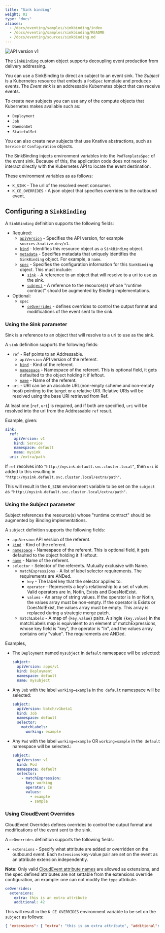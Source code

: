 ```yaml
---
title: "Sink binding"
weight: 01
type: "docs"
aliases:
  - /docs/eventing/samples/sinkbinding/index
  - /docs/eventing/samples/sinkbinding/README
  - /docs/eventing/sources/sinkbinding.md
---
```


![API version v1](https://img.shields.io/badge/API_Version-v1-red?style=flat-square)

The `SinkBinding` custom object supports decoupling event production from
delivery addressing.

You can use a SinkBinding to direct an subject to an event sink. The _Subject_
is a Kubernetes resource that embeds a `PodSpec` template and produces events.
The _Event sink_ is an addressable Kubernetes object that can receive events.

To create new subjects you can use any of the compute objects that Kubernetes
makes available such as:

- `Deployment`
- `Job`
- `DaemonSet`
- `StatefulSet`

You can also create new subjects that use Knative abstractions, such as
`Service` or `Configuration` objects.

The SinkBinding injects environment variables into the `PodTemplateSpec` of the
event sink. Because of this, the application code does not need to interact
directly with the Kubernetes API to locate the event destination.

These environment variables as as follows:

- `K_SINK` - The url of the resolved event consumer.
- `K_CE_OVERRIDES` - A json object that specifies overrides to the outbound
  event.

## Configuring a `SinkBinding`

A `SinkBinding` definition supports the following fields:

- Required:
  - [`apiVersion`][kubernetes-overview] - Specifies the API version, for example
    `sources.knative.dev/v1`.
  - [`kind`][kubernetes-overview] - Identifies this resource object as a
    `SinkBinding` object.
  - [`metadata`][kubernetes-overview] - Specifies metadata that uniquely
    identifies the `SinkBinding` object. For example, a `name`.
  - [`spec`][kubernetes-overview] - Specifies the configuration information for
    this `SinkBinding` object. This must include:
    - [`sink`](#using-the-sink-parameter) - A reference to an object that will
      resolve to a uri to use as the sink.
    - [`subject`](#using-the-subject-parameter) - A reference to the resource(s)
      whose "runtime contract" should be augmented by Binding implementations.
- Optional:
  - `spec`
    - [`ceOverrides`](#using-cloudevent-overrides) - defines overrides to
      control the output format and modifications of the event sent to the sink.

### Using the Sink parameter

Sink is a reference to an object that will resolve to a uri to use as the sink.

A `sink` definition supports the following fields:

- `ref` - Ref points to an Addressable.
  - `apiVersion` API version of the referent.
  - [`kind`][kubernetes-kinds] - Kind of the referent.
  - [`namespace`][kubernetes-namespaces] - Namespace of the referent. This is
    optional field, it gets defaulted to the object holding it if leftout.
  - [`name`][kubernetes-names] - Name of the referent.
- `uri` - URI can be an absolute URL(non-empty scheme and non-empty host)
  pointing to the target or a relative URI. Relative URIs will be resolved using
  the base URI retrieved from Ref.

At least one [`ref`, `uri`] is required, and if both are specified, `uri` will
be resolved into the url from the Addressable `ref` result.

Example, given:

```yaml
sink:
  ref:
    apiVersion: v1
    kind: Service
    namespace: default
    name: mysink
  uri: /extra/path
```

If `ref` resolves into `"http://mysink.default.svc.cluster.local"`, then `uri`
is added to this resulting in
`"http://mysink.default.svc.cluster.local/extra/path"`.

This will result in the `K_SINK` environment variable to be set on the `subject`
as `"http://mysink.default.svc.cluster.local/extra/path"`.

<!-- TODO we should have a page to point to describing the ref+uri destinations and the rules we use to resolve those and reuse the page. -->

### Using the Subject parameter

Subject references the resource(s) whose "runtime contract" should be augmented
by Binding implementations.

A `subject` definition supports the following fields:

- `apiVersion` API version of the referent.
- [`kind`][kubernetes-kinds] - Kind of the referent.
- [`namespace`][kubernetes-namespaces] - Namespace of the referent. This is
  optional field, it gets defaulted to the object holding it if leftout.
- [`name`][kubernetes-names] - Name of the referent.
- `selector` - Selector of the referents. Mutually exclusive with Name.
  - `matchExpressions` - A list of label selector requirements. The requirements
    are ANDed.
    - `key` - The label key that the selector applies to.
    - `operator` - Represents a key's relationship to a set of values. Valid
      operators are In, NotIn, Exists and DoesNotExist.
    - `values` - An array of string values. If the operator is In or NotIn, the
      values array must be non-empty. If the operator is Exists or DoesNotExist,
      the values array must be empty. This array is replaced during a strategic
      merge patch.
  - `matchLabels` - A map of `{key,value}` pairs. A single `{key,value}` in the
    matchLabels map is equivalent to an element of matchExpressions, whose key
    field is "key", the operator is "In", and the values array contains only
    "value". The requirements are ANDed.

Examples,

- The `Deployment` named `mysubject` in `default` namespace will be selected:

  ```yaml
  subject:
    apiVersion: apps/v1
    kind: Deployment
    namespace: default
    name: mysubject
  ```

- Any `Job` with the label `working=example` in the` default` namespace will be
  selected:

  ```yaml
  subject:
    apiVersion: batch/v1beta1
    kind: Job
    namespace: default
    selector:
      matchLabels:
        working: example
  ```

- Any `Pod` with the label `working=example` OR `working=sample` in
  the` default` namespace will be selected.:

  ```yaml
  subject:
    apiVersion: v1
    kind: Pod
    namespace: default
    selector:
      - matchExpression:
        key: working
        operator: In
        values:
          - example
          - sample
  ```

### Using CloudEvent Overrides

CloudEvent Overrides defines overrides to control the output format and
modifications of the event sent to the sink.

A `ceOverrides` definition supports the following fields:

- `extensions` - Specify what attribute are added or overridden on the outbound
  event. Each `Extensions` key-value pair are set on the event as an attribute
  extension independently.

**Note:** Only valid [CloudEvent attribute names][cloudevents-attribute-naming]
are allowed as extensions, and the spec defined attributes are not settable from
the extensions override configuration, an example: one can not modify the `type`
attribute.

```yaml
ceOverrides:
  extensions:
    extra: this is an extra attribute
    additional: 42
```

This will result in the `K_CE_OVERRIDES` environment variable to be set on the
`subject` as follows:

```json
{ "extensions": { "extra": "this is an extra attribute", "additional": "42" } }
```

[kubernetes-overview]:
  https://kubernetes.io/docs/concepts/overview/working-with-objects/kubernetes-objects/#required-fields
[kubernetes-kinds]:
  https://git.k8s.io/community/contributors/devel/sig-architecture/api-conventions.md#types-kinds
[kubernetes-names]:
  https://kubernetes.io/docs/concepts/overview/working-with-objects/names/#names
[kubernetes-namespaces]:
  https://kubernetes.io/docs/concepts/overview/working-with-objects/namespaces/
[cloudevents-attribute-naming]:
  https://github.com/cloudevents/spec/blob/v1.0.1/spec.md#attribute-naming-convention
